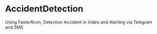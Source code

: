 # AccidentDetection
Using FasterRcnn, Detection Accident in Video and Alerting via Telegram and SMS
